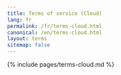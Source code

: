 ```yaml
---
title: Terms of service (Cloud) 
lang: fr
permalink: /fr/terms-cloud.html
canonical: /en/terms-cloud.html
layout: terms
sitemap: false
---
```


{% include pages/terms-cloud.md %}
